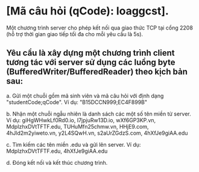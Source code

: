 # [Mã câu hỏi (qCode): loaggcst].
Một chương trình server cho phép kết nối qua giao thức TCP tại cổng 2208 (hỗ trợ thời gian giao tiếp tối đa cho mỗi yêu cầu là 5s). 

## Yêu cầu là xây dựng một chương trình client tương tác với server sử dụng các luồng byte (BufferedWriter/BufferedReader) theo kịch bản sau: 
a.	Gửi một chuỗi gồm mã sinh viên và mã câu hỏi với định dạng "studentCode;qCode". Ví dụ: "B15DCCN999;EC4F899B"

b.	Nhận một chuỗi ngẫu nhiên là danh sách các một số tên miền từ server. Ví dụ: giHgWHwkLf0Rd0.io, I7jpjuRw13D.io, wXf6GP3KP.vn, MdpIzhxDVtTFTF.edu, TUHuMfn25chmw.vn, HHjE9.com, 4hJld2m2yiweto.vn, y2L4SQwH.vn, s2aUrZGdzS.com, 4hXfJe9giAA.edu

c.	Tìm kiếm các tên miền .edu và gửi lên server. Ví dụ: MdpIzhxDVtTFTF.edu, 4hXfJe9giAA.edu

d.	Đóng kết nối và kết thúc chương trình.
